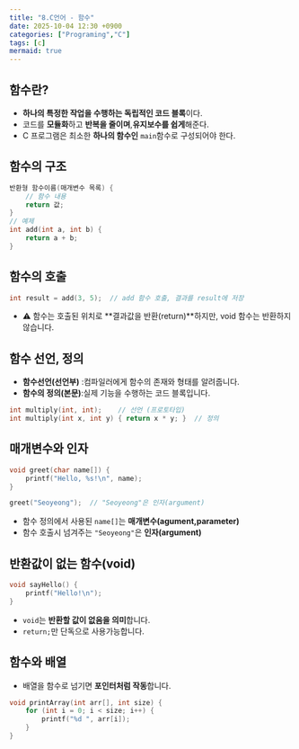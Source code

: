 ```yaml
---
title: "8.C언어 - 함수"
date: 2025-10-04 12:30 +0900
categories: ["Programing","C"]
tags: [c]
mermaid: true
---
```

## 함수란?
- **하나의 특정한 작업을 수행하는 독립적인 코드 블록**이다. 
- 코드를 **모듈화**하고 **반복을 줄이며**,**유지보수를 쉽게**해준다.
- C 프로그램은 최소한 **하나의 함수인** `main`함수로 구성되어야 한다. 

## 함수의 구조
```c
반환형 함수이름(매개변수 목록) {
    // 함수 내용
    return 값;
}
// 예제
int add(int a, int b) {
    return a + b;
}
```
## 함수의 호출
```c
int result = add(3, 5);  // add 함수 호출, 결과를 result에 저장
```
- ⚠️ 함수는 호출된 위치로 **결과값을 반환(return)**하지만, void 함수는 반환하지 않습니다.
## 함수 선언, 정의
- **함수선언(선언부)** :컴파일러에게 함수의 존재와 형태를 알려줍니다.
- **함수의 정의(본문)**:실제 기능을 수행하는 코드 블록입니다.
```c
int multiply(int, int);    // 선언 (프로토타입)
int multiply(int x, int y) { return x * y; }  // 정의
```
## 매개변수와 인자
```c
void greet(char name[]) {
    printf("Hello, %s!\n", name);
}

greet("Seoyeong");  // "Seoyeong"은 인자(argument)
```
- 함수 정의에서 사용된 `name[]`는 **매개변수(agument,parameter)**
- 함수 호출시 넘겨주는 `"Seoyeong"`은 **인자(argument)**
## 반환값이 없는 함수(void)
```c
void sayHello() {
    printf("Hello!\n");
}
```
- `void`는 **반환할 값이 없음을 의미**합니다.
-  `return;`만 단독으로 사용가능합니다.
## 함수와 배열
- 배열을 함수로 넘기면 **포인터처럼 작동**합니다.
```c
void printArray(int arr[], int size) {
    for (int i = 0; i < size; i++) {
        printf("%d ", arr[i]);
    }
}
```